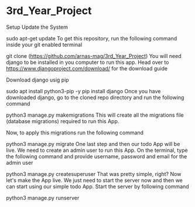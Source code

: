 # 3rd_Year_Project
Setup
Update the System

sudo apt-get update
To get this repository, run the following command inside your git enabled terminal

git clone (https://github.com/arnas-mag/3rd_Year_Project)
You will need django to be installed in you computer to run this app. Head over to https://www.djangoproject.com/download/ for the download guide

Download django usig pip

sudo apt install python3-pip -y
pip install django
Once you have downloaded django, go to the cloned repo directory and run the following command

python3 manage.py makemigrations
This will create all the migrations file (database migrations) required to run this App.

Now, to apply this migrations run the following command

python3 manage.py migrate
One last step and then our todo App will be live. We need to create an admin user to run this App. On the terminal, type the following command and provide username, password and email for the admin user

python3 manage.py createsuperuser
That was pretty simple, right? Now let's make the App live. We just need to start the server now and then we can start using our simple todo App. Start the server by following command

python3 manage.py runserver
